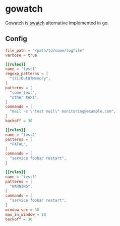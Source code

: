 gowatch
=======

Gowatch is [swatch](https://sourceforge.net/projects/swatch/) alternative implemented in go.

Config
------

```toml
file_path = "/path/to/some/logfile"
verbose = true

[[rules]]
name = "test1"
regexp_patterns = [
  "(?i)OutOfMemory",
]
patterns = [
  "some text",
  "other text",
]
commands = [
  "mail -s \"test mail\" monitoring@example.com",
]
backoff = 30

[[rules]]
name = "test2"
patterns = [
  "FATAL",
]
commands = [
  "service foobar restart",
]

[[rules]]
name = "test3"
patterns = [
  "WARNING",
]
commands = [
  "service foobar restart",
]
window_sec = 30
max_in_window = 10
backoff = 30
```
